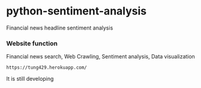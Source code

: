 # python-sentiment-analysis
Financial news headline sentiment analysis

### Website function
Financial news search, Web Crawling, Sentiment analysis, Data visualization

```
https://tung429.herokuapp.com/
```
It is still developing
